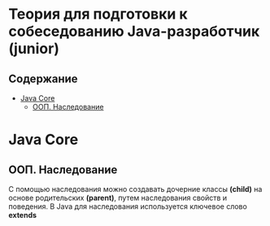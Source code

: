 # Теория для подготовки к собеседованию Java-разработчик (junior)

## Содержание

- [Java Core](#java-core)
  - [ООП. Наследование](#ооп-наследование)

# Java Core

## ООП. Наследование

С помощью наследования можно создавать дочерние классы **(child)** на основе родительских **(parent)**, путем наследования свойств и поведения. В Java для наследования используется ключевое слово **extends**
